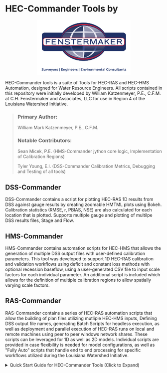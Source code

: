 # HEC-Commander Tools by
<p align="center">
  <img src="misc/fenstermaker-logo.png" width="300">
</p>

HEC-Commander tools is a suite of Tools for HEC-RAS and HEC-HMS Automation, designed for Water Resource Engineers.  All scripts contained in this repository were initially developed by William Katzenmeyer, P.E., C.F.M. at C.H. Fenstermaker and Associates, LLC for use in Region 4 of the Louisiana Watershed Initiative.   

>
>### Primary Author:  
>William Mark Katzenmeyer, P.E., C.F.M.
>
>### Notable Contributors:
>Sean Micek, P.E. (HMS-Commander jython core logic, Implementation of Calibration Regions)
>
>Tyler Young, E.I. (DSS-Commander Calibration Metrics, Debugging and Testing of all tools)

## DSS-Commander 
DSS-Commander contains a script for plotting HEC-RAS 1D results from DSS against gauge results by creating zoomable HMTML plots using Bokeh.  Calibration statistics (RMSE, r, PBIAS, NSE) are also calculated for each location that is plotted.  Supports multiple gauge and plotting of multilpe DSS results files, Stage and Flow. 

## HMS-Commander 
HMS-Commander contains automation scripts for HEC-HMS that allows the generation of multiple DSS output files with user-defined calibration parameters.  This tool was developed to support 1D HEC-RAS calibration and validation workflows using deficit and constant loss methods with optional recession baseflow, using a user-generated CSV file to input scale factors for each individual parameter.  An additional script is included which allows for the definition of multiple calibration regions to allow spatially varying scale factors.



## RAS-Commander 
RAS-Commander contains a series of HEC-RAS automation scripts that allow the building of plan files utilizing mutliple HEC-HMS inputs, Defining DSS output file names, generating Batch Scripts for headless execution, as well as deployment and parallel execution of HEC-RAS runs on local and remote machines using peer to peer windows network shares.  These scripts can be leveraged for 1D as well as 2D models.  Individual scripts are provided in case flexibility is needed for model configurations, as well as "Fully Auto" scripts that handle end to end processing for specific workflows utilized during the Louisiana Watershed Initiative.     


<details>
<summary>Quick Start Guide for HEC-Commander Tools (Click to Expand)</summary>

*Quick Start Guide in PDF Format with screenshots: 
https://github.com/billk-FM/HEC-Commander/blob/main/Quick%20Start%20Guide%20for%20HEC-Commander.pdf

#

**Install Python using Anaconda Navigator**   
Download via **https://www.anaconda.com/**

Then, create a Python 3.11 Environment:

1. Open Anaconda Navigator  
2. Environments > Create   
3. Create Python 3.11 Environment  
4. Open a Terminal in the new environment  
5. Install Required Dependencies with this command:  


#
**Install Visual Studio Code (VSCode) + Jupyter and Python Extensions**   
Download via **https://code.visualstudio.com/Download**  

After installing, Install the following Visual Studio Code Extensions (Ctrl+Shift+X):

- Jupyer  
- Python   
- Python Environment Manager

#
**Install Java Software Development Kit**
Download latest version via  **https://download.oracle.com/java/20/archive/jdk-20.0.1_windows-x64_bin.msi**
NOTE:  For HEC-HMS 4.9, JDK version 20.0.1 must be installed.   


#
**Install Jython**
Download Jython Installer via **https://www.jython.org/download.html**
Install to the default location (C:\jython2.7.3)

#

**Create Local Windows File Share to Support Remote Execution**
1. Log into the remote machine
2. Create a folder (Example: C:\RASCommander_Run)
3. Right click folder and go to “Properties” 
4. Navigate to “Sharing” tab and click “Share”						         
5. Add read/write user permissions for each user or user group that will be executing runs remotely

Note:  When setting up multiple machines for remote execution, ensure that each shared folder is placed at the same path on each machine, preferably outside of the user profile folders.  

#

Now your environment is set up to run scripts in the HEC-Commander repository! Other necessary files will be installed from within the jupyter notebooks as needed.  

Contact you IT department or edit the script if you can't do the following:
- Create folders on your C:\ drive
- Log in to remote machines with Remote Desktop
- Create local file shares using Windows File Sharing

These are not absolutely required, but are highly recommended (or make edits to the script paths as needed to accomodate your setup).  Without the creation of local file shares, remote execution is not possible without reconfiguring the script for using mapped, shared network drives. 

</details>

